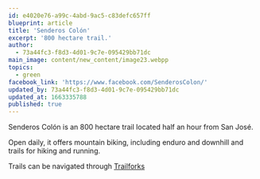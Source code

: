 ```yaml
---
id: e4020e76-a99c-4abd-9ac5-c83defc657ff
blueprint: article
title: 'Senderos Colón'
excerpt: '800 hectare trail.'
author:
  - 73a44fc3-f8d3-4d01-9c7e-095429bb71dc
main_image: content/new_content/image23.webpp
topics:
  - green
facebook_link: 'https://www.facebook.com/SenderosColon/'
updated_by: 73a44fc3-f8d3-4d01-9c7e-095429bb71dc
updated_at: 1663335788
published: true
---
```

Senderos Colón is an 800 hectare trail located half an hour from San José. 

Open daily, it offers mountain biking, including enduro and downhill and trails for hiking and running. 

Trails can be navigated through [Trailforks](https://www.trailforks.com/region/los-senderos-de-colon/?fbclid=IwAR36fKp_HyDPC_Xw5QR_IMIVv61GnjpMKl3Vb9ZKsks6AIl2T0lm5ZcUABA)